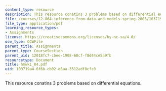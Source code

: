 ```yaml
---
content_type: resource
description: This resource conatins 3 problems based on differential equations.
file: /courses/12-864-inference-from-data-and-models-spring-2005/103719a46f6bcb02d6aa3512adf8cfc0_hmwk1_04.pdf
file_type: application/pdf
learning_resource_types:
- Assignments
license: https://creativecommons.org/licenses/by-nc-sa/4.0/
ocw_type: OCWFile
parent_title: Assignments
parent_type: CourseSection
parent_uid: 12018fc7-cbee-1908-68cf-f8d44ce5a9fb
resourcetype: Document
title: hmwk1_04.pdf
uid: 103719a4-6f6b-cb02-d6aa-3512adf8cfc0
---
```

This resource conatins 3 problems based on differential equations.